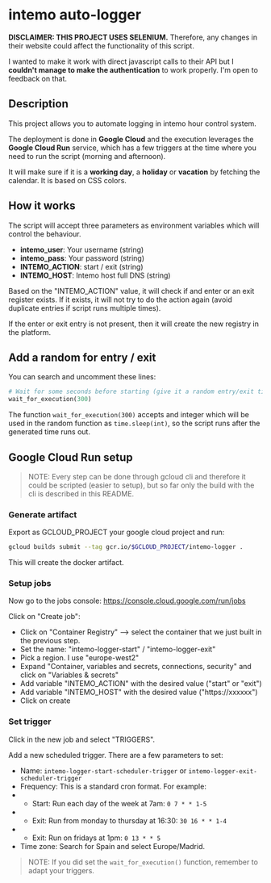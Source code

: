 # intemo auto-logger

**DISCLAIMER: THIS PROJECT USES SELENIUM.** Therefore, any changes in their website could affect the functionality of this script.

I wanted to make it work with direct javascript calls to their API but I **couldn't manage to make the authentication** to work properly. I'm open to feedback on that.

## Description

This project allows you to automate logging in intemo hour control system.

The deployment is done in **Google Cloud** and the execution leverages the **Google Cloud Run** service, which has a few triggers at the time where you need to run the script (morning and afternoon).

It will make sure if it is a **working day**, a **holiday** or **vacation** by fetching the calendar. It is based on CSS colors.

## How it works

The script will accept three parameters as environment variables which will control the behaviour.

- **intemo_user**: Your username (string)
- **intemo_pass**: Your password (string)
- **INTEMO_ACTION**: start / exit (string)
- **INTEMO_HOST**: Intemo host full DNS (string)

Based on the "INTEMO_ACTION" value, it will check if and enter or an exit register exists. If it exists, it will not try to do the action again (avoid duplicate entries if script runs multiple times).

If the enter or exit entry is not present, then it will create the new registry in the platform.

## Add a random for entry / exit

You can search and uncomment these lines:

```python
# Wait for some seconds before starting (give it a random entry/exit time)
wait_for_execution(300)
```

The function ``wait_for_execution(300)`` accepts and integer which will be used in the random function as ``time.sleep(int)``, so the script runs after the generated time runs out.

## Google Cloud Run setup

> NOTE: Every step can be done through gcloud cli and therefore it could be scripted (easier to setup), but so far only the build with the cli is described in this README.

### Generate artifact

Export as GCLOUD_PROJECT your google cloud project and run:

```bash
gcloud builds submit --tag gcr.io/$GCLOUD_PROJECT/intemo-logger .
```

This will create the docker artifact.

### Setup jobs

Now go to the jobs console: https://console.cloud.google.com/run/jobs

Click on "Create job":

- Click on "Container Registry" --> select the container that we just built in the previous step.
- Set the name: "intemo-logger-start" / "intemo-logger-exit"
- Pick a region. I use "europe-west2"
- Expand "Container, variables and secrets, connections, security" and click on "Variables & secrets"
- Add variable "INTEMO_ACTION" with the desired value ("start" or "exit")
- Add variable "INTEMO_HOST" with the desired value ("https://xxxxxx")
- Click on create

### Set trigger

Click in the new job and select "TRIGGERS".

Add a new scheduled trigger. There are a few parameters to set:

- Name: ``intemo-logger-start-scheduler-trigger`` or ``intemo-logger-exit-scheduler-trigger``
- Frequency: This is a standard cron format. For example:
- - Start: Run each day of the week at 7am: ``0 7 * * 1-5``
- - Exit: Run from monday to thursday at 16:30: ``30 16 * * 1-4``
- - Exit: Run on fridays at 1pm: ``0 13 * * 5``
- Time zone: Search for Spain and select Europe/Madrid.

> NOTE: If you did set the ``wait_for_execution()`` function, remember to adapt your triggers.